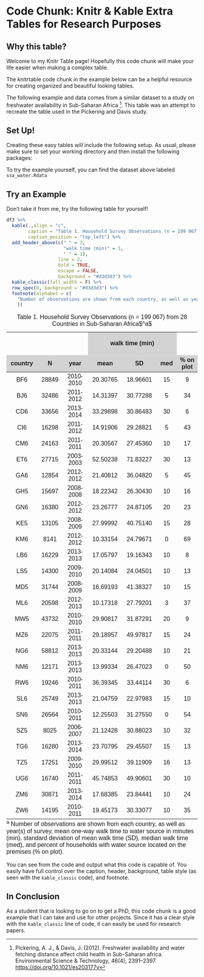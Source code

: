 Code Chunk: Knitr & Kable Extra Tables for Research Purposes
================

## Why this table?

Welcome to my Knitr Table page! Hopefully this code chunk will make
your life easier when making a complex table.

The knitrtable code chunk in the example below can be a
helpful resource for creating organized and beautiful looking tables.

The following example and data comes from a similar dataset to a study
on freshwater availability in Sub-Saharan Africa [^1]. This table was an
attempt to recreate the table used in the Pickering and Davis study.

## Set Up!

Creating these easy tables will include the following setup. As usual,
please make sure to set your working directory and then install the
following packages:

To try the example yourself, you can find the dataset above labeled
`ssa_water.Rdata`

## Try an Example

Don’t take it from me, try the following table for yourself!

``` r
df3 %>%
  kable(.,align = "c", 
        caption = "Table 1. Household Survey Observations (n = 199 067) from 28 Countries in Sub-Saharan Africa$^a$", 
        caption_position = "top_left") %>%
  add_header_above(c(" " = 3, 
                     "walk time (min)" = 3, 
                     " " = 1), 
                   line = 2, 
                   bold = TRUE, 
                   escape = FALSE, 
                   background = "#d3d3d3") %>%
  kable_classic(full_width = F) %>%
  row_spec(0, background = "#d3d3d3") %>%
  footnote(alphabet = c(
    "Number of observations are shown from each country, as well as year(s) of survey, mean one-way walk time to water source in minutes (min), standard deviation of mean walk time (SD), median walk time (med), and percent of households with water source located on the premises (% on plot)." 
    )) 
```

<table class=" lightable-classic" style="font-family: &quot;Arial Narrow&quot;, &quot;Source Sans Pro&quot;, sans-serif; width: auto !important; margin-left: auto; margin-right: auto;border-bottom: 0;">
<caption>
Table 1. Household Survey Observations (n = 199 067) from 28 Countries
in Sub-Saharan Africa$^a$
</caption>
<thead>
<tr>
<th style="empty-cells: hide;border-bottom:hidden;" colspan="3">
</th>
<th style="border-bottom:hidden;padding-bottom:0; padding-left:3px;padding-right:3px;text-align: center; font-weight: bold; padding-right: 4px; padding-left: 4px; background-color: #d3d3d3 !important;" colspan="3">

<div style="border-bottom: 1px solid #ddd; padding-bottom: 5px; ">

walk time (min)

</div>

</th>
<th style="empty-cells: hide;border-bottom:hidden;" colspan="1">
</th>
</tr>
<tr>
<th style="text-align:center;background-color: #d3d3d3 !important;">
country
</th>
<th style="text-align:center;background-color: #d3d3d3 !important;">
N
</th>
<th style="text-align:center;background-color: #d3d3d3 !important;">
year
</th>
<th style="text-align:center;background-color: #d3d3d3 !important;">
mean
</th>
<th style="text-align:center;background-color: #d3d3d3 !important;">
SD
</th>
<th style="text-align:center;background-color: #d3d3d3 !important;">
med
</th>
<th style="text-align:center;background-color: #d3d3d3 !important;">
% on plot
</th>
</tr>
</thead>
<tbody>
<tr>
<td style="text-align:center;">
BF6
</td>
<td style="text-align:center;">
28849
</td>
<td style="text-align:center;">
2010-2010
</td>
<td style="text-align:center;">
20.30765
</td>
<td style="text-align:center;">
18.96601
</td>
<td style="text-align:center;">
15
</td>
<td style="text-align:center;">
9
</td>
</tr>
<tr>
<td style="text-align:center;">
BJ6
</td>
<td style="text-align:center;">
32486
</td>
<td style="text-align:center;">
2011-2012
</td>
<td style="text-align:center;">
14.31397
</td>
<td style="text-align:center;">
30.77288
</td>
<td style="text-align:center;">
5
</td>
<td style="text-align:center;">
34
</td>
</tr>
<tr>
<td style="text-align:center;">
CD6
</td>
<td style="text-align:center;">
33656
</td>
<td style="text-align:center;">
2013-2014
</td>
<td style="text-align:center;">
33.29898
</td>
<td style="text-align:center;">
30.86483
</td>
<td style="text-align:center;">
30
</td>
<td style="text-align:center;">
6
</td>
</tr>
<tr>
<td style="text-align:center;">
CI6
</td>
<td style="text-align:center;">
16298
</td>
<td style="text-align:center;">
2011-2012
</td>
<td style="text-align:center;">
14.91906
</td>
<td style="text-align:center;">
29.28821
</td>
<td style="text-align:center;">
5
</td>
<td style="text-align:center;">
43
</td>
</tr>
<tr>
<td style="text-align:center;">
CM6
</td>
<td style="text-align:center;">
24163
</td>
<td style="text-align:center;">
2011-2011
</td>
<td style="text-align:center;">
20.30567
</td>
<td style="text-align:center;">
27.45360
</td>
<td style="text-align:center;">
10
</td>
<td style="text-align:center;">
17
</td>
</tr>
<tr>
<td style="text-align:center;">
ET6
</td>
<td style="text-align:center;">
27715
</td>
<td style="text-align:center;">
2003-2003
</td>
<td style="text-align:center;">
52.50238
</td>
<td style="text-align:center;">
71.83227
</td>
<td style="text-align:center;">
30
</td>
<td style="text-align:center;">
13
</td>
</tr>
<tr>
<td style="text-align:center;">
GA6
</td>
<td style="text-align:center;">
12854
</td>
<td style="text-align:center;">
2012-2012
</td>
<td style="text-align:center;">
21.40812
</td>
<td style="text-align:center;">
36.04820
</td>
<td style="text-align:center;">
5
</td>
<td style="text-align:center;">
45
</td>
</tr>
<tr>
<td style="text-align:center;">
GH5
</td>
<td style="text-align:center;">
15697
</td>
<td style="text-align:center;">
2008-2008
</td>
<td style="text-align:center;">
18.22342
</td>
<td style="text-align:center;">
26.30430
</td>
<td style="text-align:center;">
10
</td>
<td style="text-align:center;">
16
</td>
</tr>
<tr>
<td style="text-align:center;">
GN6
</td>
<td style="text-align:center;">
16380
</td>
<td style="text-align:center;">
2012-2012
</td>
<td style="text-align:center;">
23.26777
</td>
<td style="text-align:center;">
24.87105
</td>
<td style="text-align:center;">
20
</td>
<td style="text-align:center;">
23
</td>
</tr>
<tr>
<td style="text-align:center;">
KE5
</td>
<td style="text-align:center;">
13105
</td>
<td style="text-align:center;">
2008-2009
</td>
<td style="text-align:center;">
27.99992
</td>
<td style="text-align:center;">
40.75140
</td>
<td style="text-align:center;">
15
</td>
<td style="text-align:center;">
28
</td>
</tr>
<tr>
<td style="text-align:center;">
KM6
</td>
<td style="text-align:center;">
8141
</td>
<td style="text-align:center;">
2012-2012
</td>
<td style="text-align:center;">
10.33154
</td>
<td style="text-align:center;">
24.79671
</td>
<td style="text-align:center;">
0
</td>
<td style="text-align:center;">
69
</td>
</tr>
<tr>
<td style="text-align:center;">
LB6
</td>
<td style="text-align:center;">
16229
</td>
<td style="text-align:center;">
2013-2013
</td>
<td style="text-align:center;">
17.05797
</td>
<td style="text-align:center;">
19.16343
</td>
<td style="text-align:center;">
10
</td>
<td style="text-align:center;">
8
</td>
</tr>
<tr>
<td style="text-align:center;">
LS5
</td>
<td style="text-align:center;">
14300
</td>
<td style="text-align:center;">
2009-2010
</td>
<td style="text-align:center;">
20.14084
</td>
<td style="text-align:center;">
24.04501
</td>
<td style="text-align:center;">
10
</td>
<td style="text-align:center;">
13
</td>
</tr>
<tr>
<td style="text-align:center;">
MD5
</td>
<td style="text-align:center;">
31744
</td>
<td style="text-align:center;">
2008-2009
</td>
<td style="text-align:center;">
16.69193
</td>
<td style="text-align:center;">
41.38327
</td>
<td style="text-align:center;">
10
</td>
<td style="text-align:center;">
15
</td>
</tr>
<tr>
<td style="text-align:center;">
ML6
</td>
<td style="text-align:center;">
20598
</td>
<td style="text-align:center;">
2012-2013
</td>
<td style="text-align:center;">
10.17318
</td>
<td style="text-align:center;">
27.79201
</td>
<td style="text-align:center;">
3
</td>
<td style="text-align:center;">
37
</td>
</tr>
<tr>
<td style="text-align:center;">
MW5
</td>
<td style="text-align:center;">
43732
</td>
<td style="text-align:center;">
2010-2010
</td>
<td style="text-align:center;">
29.90817
</td>
<td style="text-align:center;">
31.87291
</td>
<td style="text-align:center;">
20
</td>
<td style="text-align:center;">
9
</td>
</tr>
<tr>
<td style="text-align:center;">
MZ6
</td>
<td style="text-align:center;">
22075
</td>
<td style="text-align:center;">
2011-2011
</td>
<td style="text-align:center;">
29.18957
</td>
<td style="text-align:center;">
49.97817
</td>
<td style="text-align:center;">
15
</td>
<td style="text-align:center;">
24
</td>
</tr>
<tr>
<td style="text-align:center;">
NG6
</td>
<td style="text-align:center;">
58812
</td>
<td style="text-align:center;">
2013-2013
</td>
<td style="text-align:center;">
20.33144
</td>
<td style="text-align:center;">
29.20488
</td>
<td style="text-align:center;">
10
</td>
<td style="text-align:center;">
21
</td>
</tr>
<tr>
<td style="text-align:center;">
NM6
</td>
<td style="text-align:center;">
12171
</td>
<td style="text-align:center;">
2013-2013
</td>
<td style="text-align:center;">
13.99334
</td>
<td style="text-align:center;">
26.47023
</td>
<td style="text-align:center;">
0
</td>
<td style="text-align:center;">
50
</td>
</tr>
<tr>
<td style="text-align:center;">
RW6
</td>
<td style="text-align:center;">
19246
</td>
<td style="text-align:center;">
2010-2011
</td>
<td style="text-align:center;">
36.39345
</td>
<td style="text-align:center;">
33.44114
</td>
<td style="text-align:center;">
30
</td>
<td style="text-align:center;">
6
</td>
</tr>
<tr>
<td style="text-align:center;">
SL6
</td>
<td style="text-align:center;">
25749
</td>
<td style="text-align:center;">
2013-2013
</td>
<td style="text-align:center;">
21.04759
</td>
<td style="text-align:center;">
22.97983
</td>
<td style="text-align:center;">
15
</td>
<td style="text-align:center;">
10
</td>
</tr>
<tr>
<td style="text-align:center;">
SN6
</td>
<td style="text-align:center;">
26564
</td>
<td style="text-align:center;">
2010-2011
</td>
<td style="text-align:center;">
12.25503
</td>
<td style="text-align:center;">
31.27550
</td>
<td style="text-align:center;">
0
</td>
<td style="text-align:center;">
54
</td>
</tr>
<tr>
<td style="text-align:center;">
SZ5
</td>
<td style="text-align:center;">
8025
</td>
<td style="text-align:center;">
2006-2007
</td>
<td style="text-align:center;">
21.12428
</td>
<td style="text-align:center;">
30.88023
</td>
<td style="text-align:center;">
10
</td>
<td style="text-align:center;">
32
</td>
</tr>
<tr>
<td style="text-align:center;">
TG6
</td>
<td style="text-align:center;">
16280
</td>
<td style="text-align:center;">
2013-2014
</td>
<td style="text-align:center;">
23.70795
</td>
<td style="text-align:center;">
29.45507
</td>
<td style="text-align:center;">
15
</td>
<td style="text-align:center;">
13
</td>
</tr>
<tr>
<td style="text-align:center;">
TZ5
</td>
<td style="text-align:center;">
17251
</td>
<td style="text-align:center;">
2009-2010
</td>
<td style="text-align:center;">
29.99512
</td>
<td style="text-align:center;">
39.11909
</td>
<td style="text-align:center;">
16
</td>
<td style="text-align:center;">
13
</td>
</tr>
<tr>
<td style="text-align:center;">
UG6
</td>
<td style="text-align:center;">
16740
</td>
<td style="text-align:center;">
2011-2011
</td>
<td style="text-align:center;">
45.74853
</td>
<td style="text-align:center;">
49.90601
</td>
<td style="text-align:center;">
30
</td>
<td style="text-align:center;">
10
</td>
</tr>
<tr>
<td style="text-align:center;">
ZM6
</td>
<td style="text-align:center;">
30871
</td>
<td style="text-align:center;">
2013-2014
</td>
<td style="text-align:center;">
17.68385
</td>
<td style="text-align:center;">
23.84441
</td>
<td style="text-align:center;">
10
</td>
<td style="text-align:center;">
24
</td>
</tr>
<tr>
<td style="text-align:center;">
ZW6
</td>
<td style="text-align:center;">
14195
</td>
<td style="text-align:center;">
2010-2011
</td>
<td style="text-align:center;">
19.45173
</td>
<td style="text-align:center;">
30.33077
</td>
<td style="text-align:center;">
10
</td>
<td style="text-align:center;">
35
</td>
</tr>
</tbody>
<tfoot>
<tr>
<td style="padding: 0; " colspan="100%">
<sup>a</sup> Number of observations are shown from each country, as well
as year(s) of survey, mean one-way walk time to water source in minutes
(min), standard deviation of mean walk time (SD), median walk time
(med), and percent of households with water source located on the
premises (% on plot).
</td>
</tr>
</tfoot>
</table>

You can see from the code and output what this code is capable of. You
easily have full control over the caption, header, background, table
style (as seen with the `kable_classic` code), and footnote.

## In Conclusion

As a student that is looking to go on to get a PhD, this code chunk is a
good example that I can take and use for other projects. Since it has a
clear style with the `kable_classic` line of code, it can easily be used
for research papers.

[^1]: Pickering, A. J., & Davis, J. (2012). Freshwater availability and
    water fetching distance affect child health in Sub-Saharan africa.
    Environmental Science &amp; Technology, 46(4), 2391–2397.
    <https://doi.org/10.1021/es203177v>

